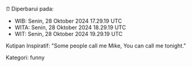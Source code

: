 ⏰ Diperbarui pada:
- WIB: Senin, 28 Oktober 2024 17.29.19 UTC
- WITA: Senin, 28 Oktober 2024 18.29.19 UTC
- WIT: Senin, 28 Oktober 2024 19.29.19 UTC

Kutipan Inspiratif:
"Some people call me Mike, You can call me tonight."


Kategori: funny

